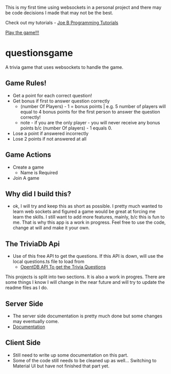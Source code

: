 This is my first time using websockets in a personal project and there may be code decisions I made that may not be the best.

Check out my tutorials - [Joe B Programming Tutorials](https://www.youtube.com/channel/UCE9Nw2BQlSEM9Cz5ybO1CiQ?view_as=subscriber)

[Play the game!!!](http://trivia-client-jdb.herokuapp.com/)

# questionsgame
A trivia game that uses websockets to handle the game.  

## Game Rules!
 * Get a point for each correct question!
 * Get bonus if first to answer question correctly
   * (number Of Players) - 1 = bonus points | e.g. 5 number of players will equal to 4 bonus points for the first person to answer the question correctly!
   * note - if you are the only player - you will never receive any bonus points b/c (number Of players) - 1 equals 0.
 * Lose a point if answered incorrectly
 * Lose 2 points if not answered at all
 
## Game Actions
  * Create a game 
    * Name is Required
  * Join A game
 
## Why did I build this?
 * ok, I will try and keep this as short as possible.  I pretty much wanted to learn web sockets and figured a game would be great at forcing me learn the skills. I still want to add more features, mainly, b/c this is fun to me.  That is why this app is a work in progress.  Feel free to use the code, change at will and make it your own.

## The TriviaDb Api ##
 * Use of this free API to get the questions.  If this API is down, will use the local questions.ts file to load from
   * [OpentDB API To get the Trivia Questions](https://opentdb.com/api_config.php)


This projects is split into two sections. It is also a work in progres.
There are some things I know I will change in the near future and will try to update the readme files as I do.
## Server Side
 * The server side documentation is pretty much done but some changes may eventually come.
 * [Documentation](https://github.com/joedbenjamin/questionsgame/blob/master/questionsgameserver/readme.md)

## Client Side
 * Still need to write up some documentation on this part.
 * Some of the code still needs to be cleaned up as well... Switching to Material UI but have not finished that part yet.
 
 
